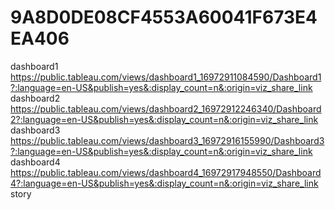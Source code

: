 # 9A8D0DE08CF4553A60041F673E4EA406
dashboard1  https://public.tableau.com/views/dashboard1_16972911084590/Dashboard1?:language=en-US&publish=yes&:display_count=n&:origin=viz_share_link
dashboard2  https://public.tableau.com/views/dashboard2_16972912246340/Dashboard2?:language=en-US&publish=yes&:display_count=n&:origin=viz_share_link
dashboard3  https://public.tableau.com/views/dashboard3_16972916155990/Dashboard3?:language=en-US&publish=yes&:display_count=n&:origin=viz_share_link
dashboard4  https://public.tableau.com/views/dashboard4_16972917948550/Dashboard4?:language=en-US&publish=yes&:display_count=n&:origin=viz_share_link
story       
